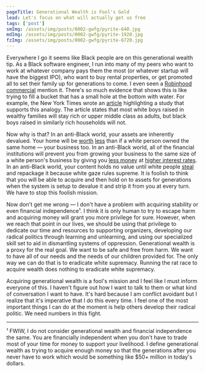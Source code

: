 ```yaml
---
pageTitle: Generational Wealth is Fool's Gold
lead: Let's focus on what will actually get us free
tags: ['post']
smImg: /assets/img/posts/0002-gwfg/pyrite-640.jpg
mdImg: /assets/img/posts/0002-gwfg/pyrite-1920.jpg
fzImg: /assets/img/posts/0002-gwfg/pyrite-6720.jpg
---
```


Everywhere I go it seems like Black people are on this generational wealth tip. As a Black software engineer, I run into many of my peers who want to work at whatever company pays them the most (or whatever startup will have the biggest IPO), who want to buy rental properties, or get promoted all to set their family up for generations to come. I even seen a [Robinhood commercial](https://www.facebook.com/robinhoodapp/videos/387196145891364/) mention it. There's so much evidence that shows this is like trying to fill a bucket that has a small hole at the bottom with water. For example, the New York Times wrote an [article](https://www.nytimes.com/interactive/2018/03/19/upshot/race-class-white-and-black-men.html) highlighting a study that supports this analogy. The article states that most white boys raised in wealthy families will stay rich or upper middle class as adults, but black boys raised in similarly rich households will not.

Now why is that? In an anti-Black world, your assets are inherently devalued. Your home will be [worth](https://www.brookings.edu/research/devaluation-of-assets-in-black-neighborhoods/) [less](https://www.insider.com/black-couple-lowballed-on-home-price-because-of-race-2021-2) than if a white person owned the same home &mdash; your business too. In an anti-Black world, all of the financial institutions will prevent you from growing your business to the same size of a white person's business by giving you [less money](https://www.nber.org/system/files/working_papers/w28154/w28154.pdf) at [higher interest rates](https://papers.ssrn.com/sol3/papers.cfm?abstract_id=3821442). In an anti-Black world, your content holds no value until white people [steal](https://afrotech.com/social-media-rallies-teen-credit-tiktok-dance) and repackage it because white gaze rules supreme. It is foolish to think that you will be able to acquire and then hold on to assets for generations when the system is setup to devalue it and strip it from you at every turn. We have to stop this foolish mission.

Now don't get me wrong &mdash; I don't have a problem with acquiring stability or even financial independence&#185;. I think it is only human to try to escape harm and acquiring money will grant you more privilege for sure. However, when we reach that point in our lives, we should be using that privilege to dedicate our time and resources to supporting organizers, developing our radical politics through learning and unlearning, and using our specialized skill set to aid in dismantling systems of oppression. Generational wealth is a proxy for the real goal. We want to be safe and free from harm. We want to have all of our needs and the needs of our children provided for. The only way we can do that is to eradicate white supremacy. Running the rat race to acquire wealth does nothing to eradicate white supremacy.

Acquiring generational wealth is a fool's mission and I feel like I must inform everyone of this. I haven't figure out how I want to talk to them or what kind of conversation I want to have. It's hard because I am conflict avoidant but I realize that it's imperative that I do this every time. I feel one of the most important things I can do at the moment is help others develop their radical politic. We need numbers in this fight.

***

&#185; FWIW, I do not consider generational wealth and financial independence the same. You are financially independent when you don't have to trade most of your time for money to support your livelihood. I define generational wealth as trying to acquire enough money so that the generations after you never have to work which would be something like $50+ million in today's dollars.
